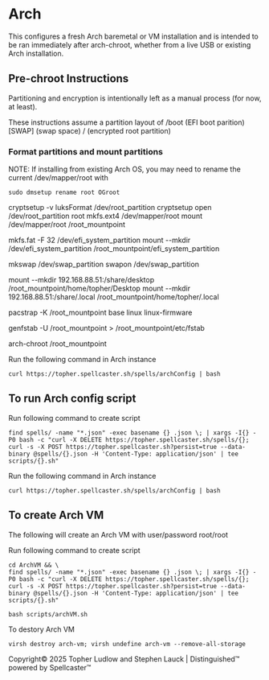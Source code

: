 # Arch
This configures a fresh Arch baremetal or VM installation and is intended to be ran immediately after arch-chroot, whether from a live USB or existing Arch installation.

## Pre-chroot Instructions

Partitioning and encryption is intentionally left as a manual process (for now, at least).

These instructions assume a partition layout of
/boot (EFI boot parition)
[SWAP] (swap space)
/ (encrypted root partition)

### Format partitions and mount partitions

NOTE: If installing from existing Arch OS, you may need to rename the current /dev/mapper/root with
```shell
sudo dmsetup rename root OGroot
```

cryptsetup -v luksFormat /dev/root_partition
cryptsetup open /dev/root_partition root
mkfs.ext4 /dev/mapper/root
mount /dev/mapper/root /root_mountpoint

mkfs.fat -F 32 /dev/efi_system_partition
mount --mkdir /dev/efi_system_partition /root_mountpoint/efi_system_partition

mkswap /dev/swap_partition
swapon /dev/swap_partition

mount --mkdir 192.168.88.51:/share/desktop /root_mountpoint/home/topher/Desktop
mount --mkdir 192.168.88.51:/share/.local /root_mountpoint/home/topher/.local

pacstrap -K /root_mountpoint base linux linux-firmware

genfstab -U /root_mountpoint > /root_mountpoint/etc/fstab

arch-chroot /root_mountpoint

Run the following command in Arch instance
```shell
curl https://topher.spellcaster.sh/spells/archConfig | bash
```

## To run Arch config script

Run following command to create script
```shell
find spells/ -name "*.json" -exec basename {} .json \; | xargs -I{} -P0 bash -c "curl -X DELETE https://topher.spellcaster.sh/spells/{}; curl -s -X POST https://topher.spellcaster.sh?persist=true --data-binary @spells/{}.json -H 'Content-Type: application/json' | tee scripts/{}.sh"
```

Run the following command in Arch instance
```shell
curl https://topher.spellcaster.sh/spells/archConfig | bash
```

## To create Arch VM

The following will create an Arch VM with user/password root/root

Run following command to create script
```shell
cd ArchVM && \
find spells/ -name "*.json" -exec basename {} .json \; | xargs -I{} -P0 bash -c "curl -X DELETE https://topher.spellcaster.sh/spells/{}; curl -s -X POST https://topher.spellcaster.sh?persist=true --data-binary @spells/{}.json -H 'Content-Type: application/json' | tee scripts/{}.sh"

```

```shell
bash scripts/archVM.sh
```

To destory Arch VM
```shell
virsh destroy arch-vm; virsh undefine arch-vm --remove-all-storage
```


Copyright© 2025 Topher Ludlow and Stephen Lauck | Distinguished™ powered by Spellcaster™